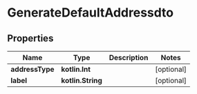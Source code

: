 
# GenerateDefaultAddressdto

## Properties
| Name | Type | Description | Notes |
| ------------ | ------------- | ------------- | ------------- |
| **addressType** | **kotlin.Int** |  |  [optional] |
| **label** | **kotlin.String** |  |  [optional] |



